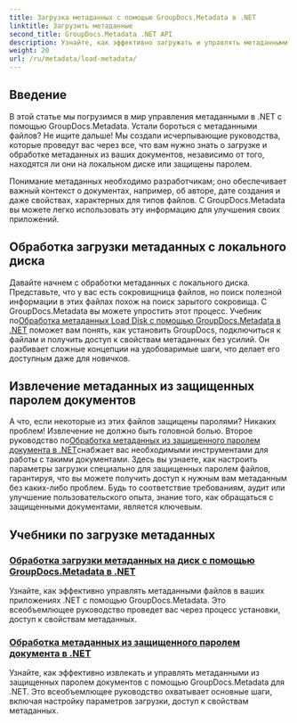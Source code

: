 ```yaml
---
title: Загрузка метаданных с помощью GroupDocs.Metadata в .NET
linktitle: Загрузить метаданные
second_title: GroupDocs.Metadata .NET API
description: Узнайте, как эффективно загружать и управлять метаданными в приложениях .NET с помощью GroupDocs.Metadata.
weight: 20
url: /ru/metadata/load-metadata/
---
```

## Введение

В этой статье мы погрузимся в мир управления метаданными в .NET с помощью GroupDocs.Metadata. Устали бороться с метаданными файлов? Не ищите дальше! Мы создали исчерпывающие руководства, которые проведут вас через все, что вам нужно знать о загрузке и обработке метаданных из ваших документов, независимо от того, находятся ли они на локальном диске или защищены паролем. 

Понимание метаданных необходимо разработчикам; оно обеспечивает важный контекст о документах, например, об авторе, дате создания и даже свойствах, характерных для типов файлов. С GroupDocs.Metadata вы можете легко использовать эту информацию для улучшения своих приложений.

## Обработка загрузки метаданных с локального диска
Давайте начнем с обработки метаданных с локального диска. Представьте, что у вас есть сокровищница файлов, но поиск полезной информации в этих файлах похож на поиск зарытого сокровища. С GroupDocs.Metadata вы можете упростить этот процесс. Учебник по[Обработка метаданных Load Disk с помощью GroupDocs.Metadata в .NET](./handling-metadata-local-disk/) поможет вам понять, как установить GroupDocs, подключиться к файлам и получить доступ к свойствам метаданных без усилий. Он разбивает сложные концепции на удобоваримые шаги, что делает его доступным даже для новичков.

## Извлечение метаданных из защищенных паролем документов
 А что, если некоторые из этих файлов защищены паролями? Никаких проблем! Извлечение не должно быть головной болью. Второе руководство по[Обработка метаданных из защищенного паролем документа в .NET](./handling-metadata-from-password-protected-document/)снабжает вас необходимыми инструментами для работы с такими документами. Здесь вы узнаете, как настроить параметры загрузки специально для защищенных паролем файлов, гарантируя, что вы можете получить доступ к нужным вам метаданным без каких-либо проблем. Будь то соответствие требованиям, аудит или улучшение пользовательского опыта, знание того, как обращаться с защищенными документами, является ключевым.

## Учебники по загрузке метаданных
### [Обработка загрузки метаданных на диск с помощью GroupDocs.Metadata в .NET](./handling-metadata-local-disk/)
Узнайте, как эффективно управлять метаданными файлов в ваших приложениях .NET с помощью GroupDocs.Metadata. Это всеобъемлющее руководство проведет вас через процесс установки, доступ к свойствам метаданных.
### [Обработка метаданных из защищенного паролем документа в .NET](./handling-metadata-from-password-protected-document/)
Узнайте, как эффективно извлекать и управлять метаданными из защищенных паролем документов с помощью GroupDocs.Metadata для .NET. Это всеобъемлющее руководство охватывает основные шаги, включая настройку параметров загрузки, доступ к свойствам метаданных.